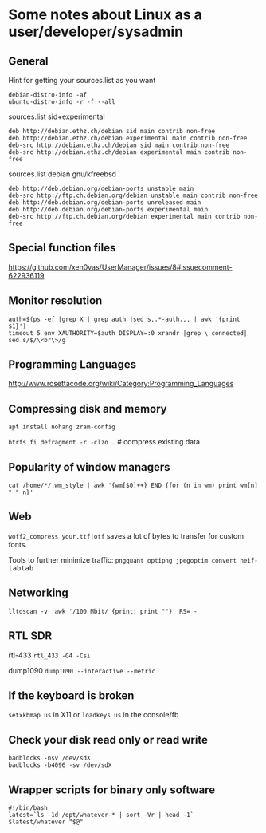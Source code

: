 # Some notes about Linux as a user/developer/sysadmin

## General

Hint for getting your sources.list as you want
```
debian-distro-info -af
ubuntu-distro-info -r -f --all
```

sources.list sid+experimental
```
deb http://debian.ethz.ch/debian sid main contrib non-free
deb http://debian.ethz.ch/debian experimental main contrib non-free
deb-src http://debian.ethz.ch/debian sid main contrib non-free
deb-src http://debian.ethz.ch/debian experimental main contrib non-free
```

sources.list debian gnu/kfreebsd
```
deb http://deb.debian.org/debian-ports unstable main
deb-src http://ftp.ch.debian.org/debian unstable main contrib non-free
deb http://deb.debian.org/debian-ports unreleased main
deb http://deb.debian.org/debian-ports experimental main
deb-src http://ftp.ch.debian.org/debian experimental main contrib non-free
```

## Special function files

https://github.com/xen0vas/UserManager/issues/8#issuecomment-622936119

## Monitor resolution

```
auth=$(ps -ef |grep X | grep auth |sed s,.*-auth.,, | awk '{print $1}')
timeout 5 env XAUTHORITY=$auth DISPLAY=:0 xrandr |grep \ connected| sed s/$/\<br\>/g
```

## Programming Languages

http://www.rosettacode.org/wiki/Category:Programming_Languages

## Compressing disk and memory

`apt install nohang zram-config`

`btrfs fi defragment -r -clzo .`   # compress existing data

## Popularity of window managers

`cat /home/*/.wm_style | awk '{wm[$0]++} END {for (n in wm) print wm[n] " " n}'`

## Web

`woff2_compress your.ttf|otf` saves a lot of bytes to transfer for custom fonts.

Tools to further minimize traffic: `pngquant optipng jpegoptim convert heif-`<kbd>tab</kbd><kbd>tab</kbd>

## Networking

`lltdscan -v |awk '/100 Mbit/ {print; print ""}' RS= -`

## RTL SDR

rtl-433
`rtl_433 -G4 -Csi`

dump1090
`dump1090 --interactive --metric`

## If the keyboard is broken

`setxkbmap us` in X11 or `loadkeys us` in the console/fb

## Check your disk read only or read write

```
badblocks -nsv /dev/sdX
badblocks -b4096 -sv /dev/sdX
```

## Wrapper scripts for binary only software

```
#!/bin/bash
latest=`ls -1d /opt/whatever-* | sort -Vr | head -1`
$latest/whatever "$@"
```
